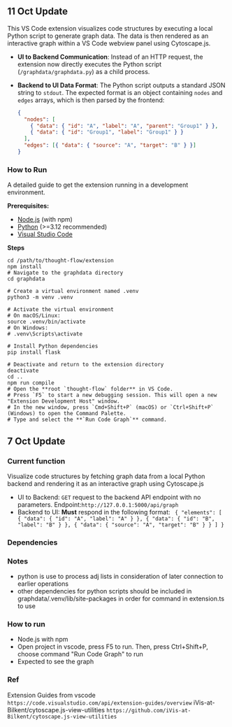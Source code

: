 ## 11 Oct Update

This VS Code extension visualizes code structures by executing a local Python script to generate graph data. The data is then rendered as an interactive graph within a VS Code webview panel using Cytoscape.js.

- **UI to Backend Communication**:
  Instead of an HTTP request, the extension now directly executes the Python script (`/graphdata/graphdata.py`) as a child process.

- **Backend to UI Data Format**:
  The Python script outputs a standard JSON string to `stdout`. The expected format is an object containing `nodes` and `edges` arrays, which is then parsed by the frontend:
  ```json
  {
    "nodes": [
      { "data": { "id": "A", "label": "A", "parent": "Group1" } },
      { "data": { "id": "Group1", "label": "Group1" } }
    ],
    "edges": [{ "data": { "source": "A", "target": "B" } }]
  }
  ```

### How to Run

A detailed guide to get the extension running in a development environment.

**Prerequisites:**

- [Node.js](https://nodejs.org/) (with npm)
- [Python](https://www.python.org/) (>=3.12 recommended)
- [Visual Studio Code](https://code.visualstudio.com/)

**Steps**

```
cd /path/to/thought-flow/extension
npm install
# Navigate to the graphdata directory
cd graphdata

# Create a virtual environment named .venv
python3 -m venv .venv

# Activate the virtual environment
# On macOS/Linux:
source .venv/bin/activate
# On Windows:
# .venv\Scripts\activate

# Install Python dependencies
pip install flask

# Deactivate and return to the extension directory
deactivate
cd ..
npm run compile
# Open the **root `thought-flow` folder** in VS Code.
# Press `F5` to start a new debugging session. This will open a new "Extension Development Host" window.
# In the new window, press `Cmd+Shift+P` (macOS) or `Ctrl+Shift+P` (Windows) to open the Command Palette.
# Type and select the **`Run Code Graph`** command.
```

## 7 Oct Update

### Current function

Visualize code structures by fetching graph data from a local Python backend and rendering it as an interactive graph using Cytoscape.js

- UI to Backend:
  `GET` request to the backend API endpoint with no parameters.
  Endpoint:`http://127.0.0.1:5000/api/graph`
- Backend to UI:
  **Must** respond in the following format:
  ` { "elements": [ { "data": { "id": "A", "label": "A" } }, { "data": { "id": "B", "label": "B" } }, { "data": { "source": "A", "target": "B" } } ] }`

### Dependencies

### Notes

- python is use to process adj lists in consideration of later connection to earlier operations
- other dependencies for python scripts should be included in graphdata/.venv/lib/site-packages in order for command in extension.ts to use

### How to run

- Node.js with npm
- Open project in vscode, press F5 to run. Then, press Ctrl+Shift+P, choose command "Run Code Graph" to run
- Expected to see the graph

### Ref

Extension Guides from vscode
`https://code.visualstudio.com/api/extension-guides/overview`
iVis-at-Bilkent/cytoscape.js-view-utilities
`https://github.com/iVis-at-Bilkent/cytoscape.js-view-utilities`
